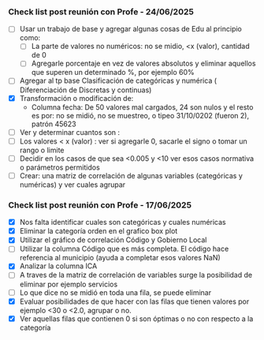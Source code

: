 ### Check list post reunión con Profe - 24/06/2025
- [ ] Usar un trabajo de  base y agregar algunas cosas de Edu al principio como:
  - [ ] La parte de valores no numéricos: no se midio, <x (valor), cantidad de 0 
  - [ ] Agregarle porcentaje en vez de valores absolutos y eliminar aquellos que superen un determinado %, por ejemplo 60%
- [ ] Agregar al tp base Clasificación de categóricas y numérica ( Diferenciación de Discretas y continuas)
- [x] Transformación  o modificación de:
  - Columna fecha: De 50 valores mal cargados, 24 son nulos y el resto es por: no se midió, no se muestreo, o tipeo 31/10/0202 (fueron 2), patrón 45623
- [ ] Ver y determinar cuantos son :
 - [ ] Los valores < x (valor) : ver si agregarle 0, sacarle el signo o tomar un rango o limite
 - [ ] Decidir en los casos de que sea <0.005 y <10 ver esos casos normativa o parámetros permitidos
- [ ] Crear: una matriz de correlación de algunas variables (categóricas y numéricas) y ver cuales agrupar

### Check list post reunión con Profe - 17/06/2025
- [x] Nos falta identificar cuales son categóricas y cuales numéricas
- [x] Eliminar la categoría orden en el grafico box plot
- [x] Utilizar el gráfico de correlación Código y Gobierno Local
- [ ] Utilizar la columna Código que es más completa. El código hace referencia al municipio (ayuda a completar esos  valores NaN) 
- [x] Analizar la columna ICA
- [ ] A traves de la matriz de correlación de variables surge la posibilidad de eliminar por ejemplo servicios 
- [ ] Lo que dice no se midió en toda una fila, se puede eliminar 
- [x] Evaluar posibilidades de que hacer con las filas que tienen valores por ejemplo <30 o <2.0, agrupar o no.
- [x] Ver aquellas filas que contienen 0 si son óptimas o no con respecto a la categoría